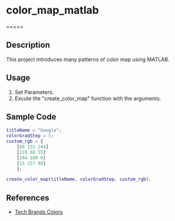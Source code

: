 # color_map_matlab

=====

## Description

This project introduces many patterns of color map using MATLAB.



## Usage

1. Set Parameters.
2. Excute the "create_color_map" function with the arguments.



## Sample Code

```matlab
titleName = "Google";
colorGradStep = 5;
custom_rgb = {
    [66 133 244]
    [219 68 55]
    [244 180 0]
    [15 157 88]
    };

create_color_map(titleName, colorGradStep, custom_rgb);
```



## References

- [Tech Brands Colors](https://usbrandcolors.com/tech/)



